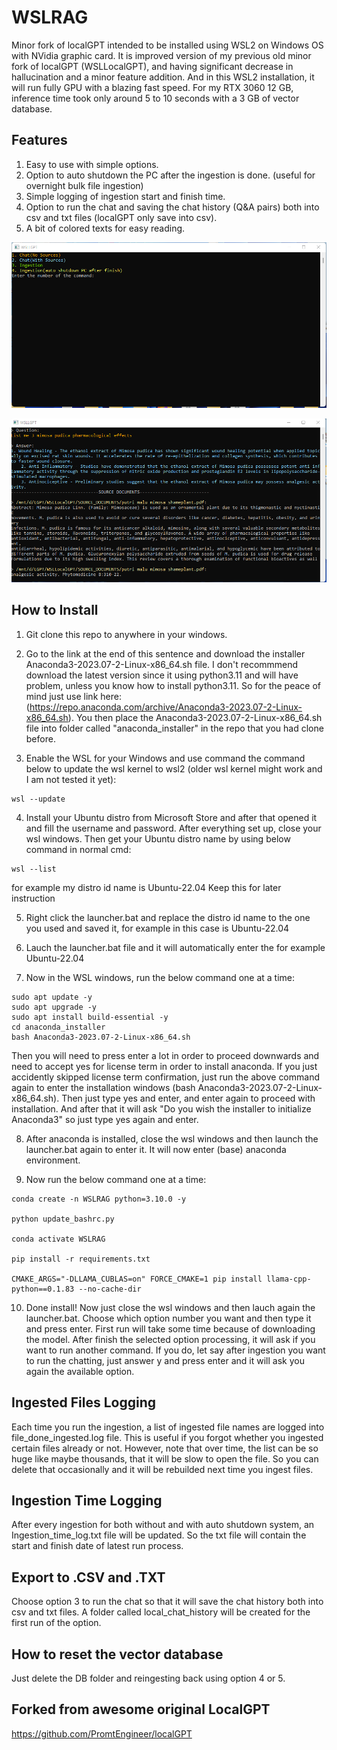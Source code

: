 # WSLRAG
Minor fork of localGPT intended to be installed using WSL2 on Windows OS with NVidia graphic card. It is improved version of my previous old minor fork of localGPT (WSLLocalGPT), and having significant decrease in hallucination and a minor feature addition. And in this WSL2 installation, it will run fully GPU with a blazing fast speed. For my RTX 3060 12 GB, inference time took only around 5 to 10 seconds with a 3 GB of vector database.

## Features

1. Easy to use with simple options.
2. Option to auto shutdown the PC after the ingestion is done. (useful for overnight bulk file ingestion) 
3. Simple logging of ingestion start and finish time.
4. Option to run the chat and saving the chat history (Q&A pairs) both into csv and txt files (localGPT only save into csv).
5. A bit of colored texts for easy reading.

![Alt text](https://github.com/hakemz91/WSLLocalGPT/blob/main/Main_UI.png)

![Alt text](https://github.com/hakemz91/WSLLocalGPT/blob/main/QNA_UI.png)

## How to Install

1. Git clone this repo to anywhere in your windows.

2. Go to the link at the end of this sentence and download the installer Anaconda3-2023.07-2-Linux-x86_64.sh file. I don't recommmend download the latest version since it using python3.11 and will have problem, unless you know how to install python3.11. So for the peace of mind just use link here: (https://repo.anaconda.com/archive/Anaconda3-2023.07-2-Linux-x86_64.sh). You then place the Anaconda3-2023.07-2-Linux-x86_64.sh file into folder called "anaconda_installer" in the repo that you had clone before.

3. Enable the WSL for your Windows and use command the command below to update the wsl kernel to wsl2 (older wsl kernel might work and I am not tested it yet):

```
wsl --update
```

4. Install your Ubuntu distro from Microsoft Store and after that opened it and fill the username and password. After everything set up, close your wsl windows. Then get your Ubuntu distro name by using below command in normal cmd:

```
wsl --list
```

for example my distro id name is Ubuntu-22.04
Keep this for later instruction

5. Right click the launcher.bat and replace the distro id name to the one you used and saved it, for example in this case is Ubuntu-22.04

6. Lauch the launcher.bat file and it will automatically enter the for example Ubuntu-22.04

7. Now in the WSL windows, run the below command one at a time:

```
sudo apt update -y
sudo apt upgrade -y
sudo apt install build-essential -y
cd anaconda_installer
bash Anaconda3-2023.07-2-Linux-x86_64.sh
```

Then you will need to press enter a lot in order to proceed downwards and need to accept yes for license term in order to install anaconda. If you just accidently skipped license term confirmation, just run the above command again to enter the installation windows (bash Anaconda3-2023.07-2-Linux-x86_64.sh). Then just type yes and enter, and enter again to proceed with installation. And after that it will ask "Do you wish the installer to initialize Anaconda3" so just type yes again and enter.

8. After anaconda is installed, close the wsl windows and then launch the launcher.bat again to enter it. It will now enter (base) anaconda environment. 

9. Now run the below command one at a time:

```
conda create -n WSLRAG python=3.10.0 -y

python update_bashrc.py 

conda activate WSLRAG

pip install -r requirements.txt

CMAKE_ARGS="-DLLAMA_CUBLAS=on" FORCE_CMAKE=1 pip install llama-cpp-python==0.1.83 --no-cache-dir
```

10. Done install! Now just close the wsl windows and then lauch again the launcher.bat. Choose which option number you want and then type it and press enter. First run will take some time because of downloading the model. After finish the selected option processing, it will ask if you want to run another command. If you do, let say after ingestion you want to run the chatting, just answer y and press enter and it will ask you again the available option.

## Ingested Files Logging
Each time you run the ingestion, a list of ingested file names are logged into file_done_ingested.log file. This is useful if you forgot whether you ingested certain files already or not. However, note that over time, the list can be so huge like maybe thousands, that it will be slow to open the file. So you can delete that occasionally and it will be rebuilded next time you ingest files.

## Ingestion Time Logging

After every ingestion for both without and with auto shutdown system, an Ingestion_time_log.txt file will be updated. So the txt file will contain the start and finish date of latest run process.

## Export to .CSV and .TXT

Choose option 3 to run the chat so that it will save the chat history both into csv and txt files. A folder called local_chat_history will be created for the first run of the option.

## How to reset the vector database

Just delete the DB folder and reingesting back using option 4 or 5.

## Forked from awesome original LocalGPT
https://github.com/PromtEngineer/localGPT
